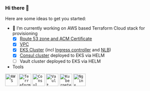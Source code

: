 ### Hi there 👋



Here are some ideas to get you started:

* 🔭 I’m currently working on AWS based Terraform Cloud stack for provisioning 
  - [x] [Route 53 zone and ACM Certificate](https://github.com/MikalaiYatsyna/terraform-aws-infra-core)
  - [x] [VPC](https://github.com/MikalaiYatsyna/terraform-aws-vpc)
  - [x] [EKS Cluster](https://github.com/MikalaiYatsyna/terraform-aws-eks) (incl [Ingress controller](https://github.com/MikalaiYatsyna/terraform-aws-eks-ingress) and [NLB](https://github.com/MikalaiYatsyna/terraform-aws-eks-lb))
  - [x] [Consul cluster](https://github.com/MikalaiYatsyna/terraform-aws-consul) deployed to EKS via HELM 
  - [ ] Vault cluster deployed to EKS via HELM 
* Tools
<div align="left">
  	<code><img height="40" src="https://user-images.githubusercontent.com/25181517/183896132-54262f2e-6d98-41e3-8888-e40ab5a17326.png" alt="AWS" title="AWS" /></code>
  	<code><img height="40" src="https://user-images.githubusercontent.com/25181517/183345121-36788a6e-5462-424a-be67-af1ebeda79a2.png" alt="Terraform" title="Terraform" /></code>
  	<code><img height="40" src="https://user-images.githubusercontent.com/25181517/187087692-1b80b31c-5cd6-4fd5-aa24-d07e38a6897f.png" alt="Consul" title="Consul" /></code>
  	<code><img height="40" src="https://user-images.githubusercontent.com/25181517/183345124-0948a5e0-5326-495f-824f-b99d3aee5467.png" alt="Vault" title="Vault" /></code>
	<code><img height="40" src="https://user-images.githubusercontent.com/25181517/182534006-037f08b5-8e7b-4e5f-96b6-5d2a5558fa85.png" alt="Kubernetes" title="Kubernetes" /></code>
	<code><img height="40" src="https://user-images.githubusercontent.com/25181517/183345125-9a7cd2e6-6ad6-436f-8490-44c903bef84c.png" alt="Nginx" title="Nginx" /></code>
</div>
